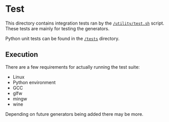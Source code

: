 Test
====

This directory contains integration tests ran by the [`/utility/test.sh`](../utility/test.sh) script.
These tests are mainly for testing the generators.

Python unit tests can be found in the [`/tests`](../tests) directory.


## Execution

There are a few requirements for actually running the test suite:

 * Linux
 * Python environment
 * GCC
 * glfw
 * mingw
 * wine

Depending on future generators being added there may be more.
